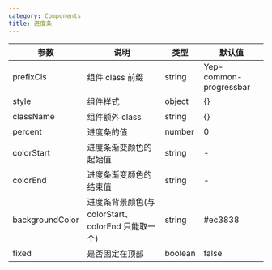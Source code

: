 ```yaml
---
category: Components
title: 进度条
---
```


<DEMO>

| 参数            | 说明                                               | 类型    | 默认值                 |
| --------------- | -------------------------------------------------- | ------- | ---------------------- |
| prefixCls       | 组件 class 前缀                                    | string  | Yep-common-progressbar |
| style           | 组件样式                                           | object  | {}                     |
| className       | 组件额外 class                                     | string  | {}                     |
| percent         | 进度条的值                                         | number  | 0                      |
| colorStart      | 进度条渐变颜色的起始值                             | string  | -                      |
| colorEnd        | 进度条渐变颜色的结束值                             | string  | -                      |
| backgroundColor | 进度条背景颜色(与 colorStart、colorEnd 只能取一个) | string  | #ec3838                |
| fixed           | 是否固定在顶部                                     | boolean | false                  |

